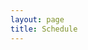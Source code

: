 ```yaml
---
layout: page
title: Schedule
---
```


<div id="calendar"></div>

<link rel='stylesheet' href='{{ site.baseurl }}/css/fullcalendar.min.css' />
<style>
  #calendar {
    margin-top: 40px;
  }
  table {
    margin: 0;
  }
  .fc-content {
    font-size: 0.85em;
  }
  .fc-event[href]:hover {
    filter: brightness(130%);
  }
</style>
<script src='{{ site.baseurl }}/js/moment.min.js'></script>
<script src='{{ site.baseurl }}/js/fullcalendar.min.js'></script>
<script src='{{ site.baseurl }}/js/schedule.js'></script>
